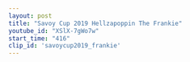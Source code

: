 ```yaml
---
layout: post
title: "Savoy Cup 2019 Hellzapoppin The Frankie"
youtube_id: "XSlX-7gWo7w"
start_time: "416"
clip_id: 'savoycup2019_frankie'
---
```

